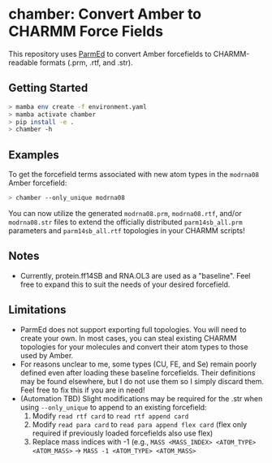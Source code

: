 # chamber: Convert Amber to CHARMM Force Fields

This repository uses [ParmEd](https://github.com/parmed/parmed) to convert Amber forcefields to CHARMM-readable formats (.prm, .rtf, and .str).

## Getting Started

``` bash
> mamba env create -f environment.yaml
> mamba activate chamber
> pip install -e .
> chamber -h
```


## Examples

To get the forcefield terms associated with new atom types in the `modrna08` Amber forcefield:

```bash
> chamber --only_unique modrna08
```

You can now utilize the generated `modrna08.prm`, `modrna08.rtf`, and/or `modrna08.str` files to extend the officially distributed `parm14sb_all.prm` parameters and `parm14sb_all.rtf` topologies in your CHARMM scripts!

## Notes

- Currently, protein.ff14SB and RNA.OL3 are used as a "baseline".  Feel free to expand this to suit the needs of your desired forcefield.

## Limitations

- ParmEd does not support exporting full topologies.  You will need to create your own.  In most cases, you can steal existing CHARMM topologies for your molecules and convert their atom types to those used by Amber.
- For reasons unclear to me, some types (CU, FE, and Se) remain poorly defined even after loading these baseline forcefields.  Their definitions may be found elsewhere, but I do not use them so I simply discard them.  Feel free to fix this if you are in need!
- (Automation TBD) Slight modifications may be required for the .str when using `--only_unique` to append to an existing forcefield:
    1. Modify `read rtf card` to `read rtf append card`
    2. Modify `read para card` to `read para append flex card` (flex only required if previously loaded forcefields also use flex)
    3. Replace mass indices with -1 (e.g., `MASS <MASS_INDEX> <ATOM_TYPE> <ATOM_MASS>` -> `MASS -1 <ATOM_TYPE> <ATOM_MASS>`

